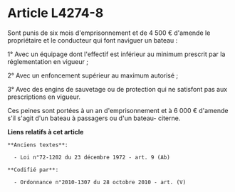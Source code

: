 # Article L4274-8

Sont punis de six mois d'emprisonnement et de 4 500 € d'amende le propriétaire et le conducteur qui font naviguer un bateau :

1° Avec un équipage dont l'effectif est inférieur au minimum prescrit par la réglementation en vigueur ;

2° Avec un enfoncement supérieur au maximum autorisé ;

3° Avec des engins de sauvetage ou de protection qui ne satisfont pas aux prescriptions en vigueur.

Ces peines sont portées à un an d'emprisonnement et à 6 000 € d'amende s'il s'agit d'un bateau à passagers ou d'un bateau-
citerne.

**Liens relatifs à cet article**

	**Anciens textes**:

	  - Loi n°72-1202 du 23 décembre 1972 - art. 9 (Ab)

	**Codifié par**:

	  - Ordonnance n°2010-1307 du 28 octobre 2010 - art. (V)
